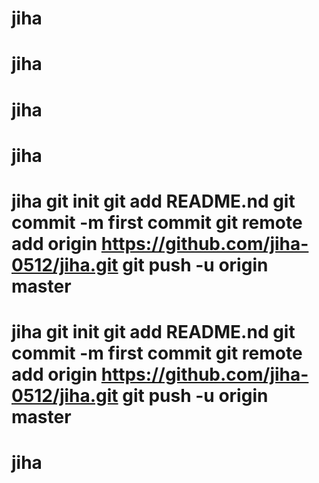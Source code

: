 # jiha
# jiha
# jiha
# jiha
# jiha git init git add README.nd git commit -m first commit git remote add origin https://github.com/jiha-0512/jiha.git git push -u origin master
# jiha git init git add README.nd git commit -m first commit git remote add origin https://github.com/jiha-0512/jiha.git git push -u origin master
# jiha
